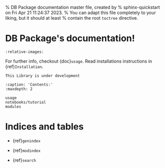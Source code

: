 % DB Package documentation master file, created by
% sphinx-quickstart on Fri Apr 21 11:24:37 2023.
% You can adapt this file completely to your liking, but it should at least
% contain the root `toctree` directive.

# DB Package's documentation!

```{include} ../../README.md
:relative-images:
```

For further info, checkout {doc}`usage`. Read installations instructions in {ref}`Installation`.

```{warning}
This Library is under development
```

```{toctree}
:caption: 'Contents:'
:maxdepth: 2

usage
notebooks/tutorial
modules

```

# Indices and tables


- {ref}`genindex`

- {ref}`modindex`

- {ref}`search`
